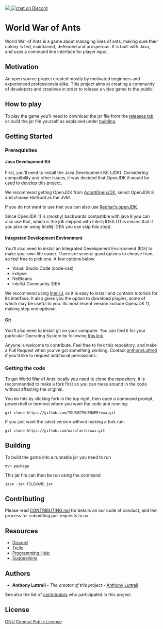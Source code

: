<a href="https://github.com/badges/shields/graphs/contributors" alt="Contributors">
    <img src="https://img.shields.io/github/contributors/warofants/wwa" />
</a>

<a href="https://discord.gg/HjJCwm5">
    <img src="https://img.shields.io/discord/610183667905462306?logo=discord" alt="chat on Discord">
</a>

# World War of Ants

World War of Ants is a game about managing lives of ants, making sure their colony is fed, maintained, defended and prosperous. It is built with Java, and uses a command line interface for player input.

## Motivation

An open source project created mostly by motivated beginners and experienced professionals alike. This project aims at creating a community of developers and creatives in order to release a video game to the public.

## How to play

To play the game you'll need to download the jar file from the [releases tab](https://github.com/warofants/wwa/releases) or build the jar file yourself as explained under [building](#Building).

## Getting Started

### Prerequisites

#### Java Development Kit

First, you'll need to install the Java Development Kit (JDK). Considering compatibility and other issues, it was decided that OpenJDK 8 would be used to develop this project.

We recommend getting OpenJDK from [AdoptOpenJDK](https://adoptopenjdk.net/), select OpenJDK 8 and choose HotSpot as the JVM.

If you do not want to use that you can also use [Redhat's openJDK](https://developers.redhat.com/products/openjdk/download).

Since OpenJDK 11 is (mostly) backwards compatible with java 8 you can also use that, which is the jdk shipped with Intellij IDEA (This means that if you plan on using Intellij IDEA you can skip this step).

#### Integrated Development Environment
 
 You'll also need to install an Integrated Development Environment (IDE) to make your own life easier. There are several good options to choose from, so feel free to pick one. A few options below:
 
 + Visual Studio Code (code-oss)
 + Eclipse
 + NetBeans
 + IntelliJ Community IDEA
 
 We recommend using [IntelliJ](https://www.jetbrains.com/idea/), as it is easy to install and contains tutorials for its interface. It also gives you the option to download plugins, some of which may be useful to you. Its most recent version include OpenJDK 11, making step one optional.
 
 #### Git
 
 You'll also need to install git on your computer. You can find it for your particular Operating System by following [this link](https://git-scm.com/downloads)
 
 Anyone is welcome to contribute. Feel free to fork this repository, and make a Pull Request when you've got something working. Contact [anthonyLuttrell](https://github.com/anthonyLuttrell) if you'd like to request additional permissions.
 
### Getting the code

To get World War of Ants locally you need to clone the repository, it is recommended to make a fork first so you can mess around in the code without affecting the original.

You do this by clicking fork in the top right, then open a command prompt, powershell or terminal where you want the code and running:
```
git clone https://github.com/YOURGITHUBNAME/wwa.git
```

If you just want the latest version without making a fork run:
```
git clone https://github.com/warofants/wwa.git
```

## Building

To build the game into a runnable jar you need to run
```
mvn package
```

This jar file can then be run using the command
```
java -jar FILENAME.jar
```

## Contributing

Please read [CONTRIBUTING.md](CONTRIBUTING.md) for details on our code of conduct, and the process for submitting pull requests to us.

## Resources
+ [Discord](https://discordapp.com/invite/NACP6WZ)
+ [Trello](https://trello.com/b/xDj6KfHq/world-war-of-ants)
+ [Programming Help](https://docs.google.com/document/d/1p5i64NT7B5y-CNH9MyeQT5jwRByZ2o8yJnSnykOSJNQ/edit)
+ [Suggestions](https://docs.google.com/document/d/1yr9REhs6ev9SFzBuuHrqM-ivjuUrOdPJwc0rheYKv28/edit)

## Authors

* **Anthony Luttrell** - *The creator of this project* - [Anthony Luttrell](https://github.com/anthonyLuttrell)

See also the list of [contributors](https://github.com/warofants/wwa/contributors) who participated in this project.

## License

[GNU General Public License](https://www.gnu.org/licenses/gpl-3.0.en.html)